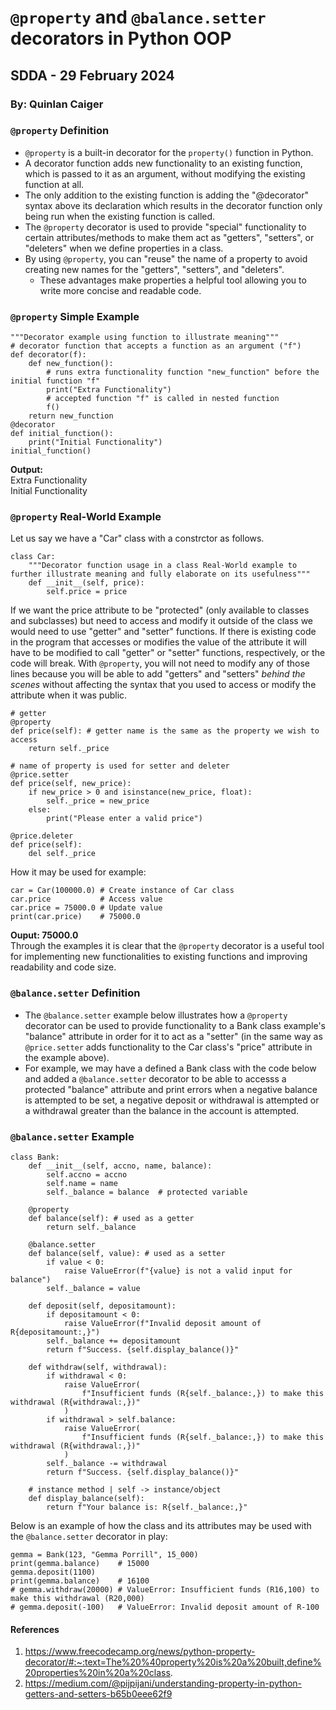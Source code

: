 # `@property` and `@balance.setter` decorators in Python OOP
## SDDA - 29 February 2024
### By: Quinlan Caiger

### `@property` Definition
- `@property` is a built-in decorator for the `property()` function in Python.
- A decorator function adds new functionality to an existing function, which is passed to it as an argument, without modifying the existing function at all.
- The only addition to the existing function is adding the "@decorator" syntax above its declaration which results in the decorator function only being run when the existing function is called.
- The `@property` decorator is used to provide "special" functionality to certain attributes/methods to make them act as "getters", "setters", or "deleters" when we define properties in a class.
- By using `@property`, you can "reuse" the name of a property to avoid creating new names for the "getters", "setters", and "deleters".
	- These advantages make properties a helpful tool allowing you to write more concise and readable code.

### `@property` Simple Example
```
"""Decorator example using function to illustrate meaning"""
# decorator function that accepts a function as an argument ("f")
def decorator(f):
    def new_function():
        # runs extra functionality function "new_function" before the initial function "f"
        print("Extra Functionality")
        # accepted function "f" is called in nested function
        f()
    return new_function
@decorator
def initial_function():
    print("Initial Functionality")
initial_function()
```

**Output:** <br>
Extra Functionality<br>
Initial Functionality

### `@property` Real-World Example
Let us say we have a "Car" class with a constrctor as follows.
```
class Car:
	"""Decorator function usage in a class Real-World example to further illustrate meaning and fully elaborate on its usefulness"""
	def __init__(self, price):
		self.price = price
```
If we want the price attribute to be "protected" (only available to classes and subclasses) but need to access and modify it outside of the class we would need to use "getter" and "setter" functions.
If there is existing code in the program that accesses or modifies the value of the attribute it will have to be modified to call "getter" or "setter" functions, respectively, or the code will break. 
With `@property`, you will not need to modify any of those lines because you will be able to add "getters" and "setters" *behind the scenes* without affecting the syntax that you used to access or modify the attribute when it was public.
```
# getter
@property
def price(self): # getter name is the same as the property we wish to access
	return self._price
 
# name of property is used for setter and deleter
@price.setter
def price(self, new_price):
	if new_price > 0 and isinstance(new_price, float):
		self._price = new_price
	else:
		print("Please enter a valid price")

@price.deleter
def price(self):
	del self._price
```

How it may be used for example:
```
car = Car(100000.0) # Create instance of Car class
car.price           # Access value
car.price = 75000.0 # Update value
print(car.price)    # 75000.0
```
**Ouput: 75000.0**<br>
Through the examples it is clear that the `@property` decorator is a useful tool for implementing new functionalities to existing functions and improving readability and code size.


### `@balance.setter` Definition
- The `@balance.setter` example below illustrates how a `@property` decorator can be used to provide functionality to a Bank class example's "balance" attribute in order for it to act as a "setter" (in the same way as `@price.setter` adds functionality to the Car class's "price" attribute in the example above).
- For example, we may have a defined a Bank class with the code below and added a `@balance.setter` decorator to be able to accesss a protected "balance" attribute and print errors when a negative balance is attempted to be set, a negative deposit or withdrawal is attempted or a withdrawal greater than the balance in the account is attempted.


### `@balance.setter` Example
```
class Bank:
    def __init__(self, accno, name, balance):
        self.accno = accno
        self.name = name
        self._balance = balance  # protected variable

    @property
    def balance(self): # used as a getter
        return self._balance

    @balance.setter
    def balance(self, value): # used as a setter
        if value < 0:
            raise ValueError(f"{value} is not a valid input for balance")
        self._balance = value

    def deposit(self, depositamount):
        if depositamount < 0:
            raise ValueError(f"Invalid deposit amount of R{depositamount:,}")
        self._balance += depositamount
        return f"Success. {self.display_balance()}"

    def withdraw(self, withdrawal):
        if withdrawal < 0:
            raise ValueError(
                f"Insufficient funds (R{self._balance:,}) to make this withdrawal (R{withdrawal:,})"
            )
        if withdrawal > self.balance:
            raise ValueError(
                f"Insufficient funds (R{self._balance:,}) to make this withdrawal (R{withdrawal:,})"
            )
        self._balance -= withdrawal
        return f"Success. {self.display_balance()}"

    # instance method | self -> instance/object
    def display_balance(self):
        return f"Your balance is: R{self._balance:,}"
```
Below is an example of how the class and its attributes may be used with the `@balance.setter` decorator in play:
```
gemma = Bank(123, "Gemma Porrill", 15_000)
print(gemma.balance)    # 15000
gemma.deposit(1100)
print(gemma.balance)    # 16100
# gemma.withdraw(20000) # ValueError: Insufficient funds (R16,100) to make this withdrawal (R20,000)
# gemma.deposit(-100)   # ValueError: Invalid deposit amount of R-100
```

#### References
1. https://www.freecodecamp.org/news/python-property-decorator/#:~:text=The%20%40property%20is%20a%20built,define%20properties%20in%20a%20class.
2. https://medium.com/@pijpijani/understanding-property-in-python-getters-and-setters-b65b0eee62f9

